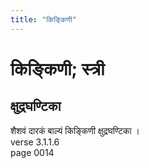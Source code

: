```yaml
---
title: "किङ्किणी"
---
```


# किङ्किणी; स्त्री
## क्षुद्रघण्टिका
शैशवं दारकं बाल्यं किङ्किणी क्षुद्रघण्टिका ।<br />verse 3.1.1.6<br />page 0014

